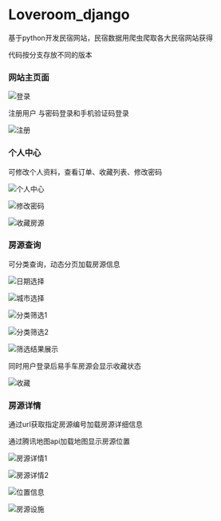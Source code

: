 

# Loveroom_django

基于python开发民宿网站，民宿数据用爬虫爬取各大民宿网站获得

代码按分支存放不同的版本



### 网站主页面

![登录](F:\Loveroom_django\Loveroom_django\img\登录-1567066790088.png)





注册用户  与密码登录和手机验证码登录

![注册](F:\Loveroom_django\Loveroom_django\img\注册.png)



### 个人中心

可修改个人资料，查看订单、收藏列表、修改密码



![个人中心](F:\Loveroom_django\Loveroom_django\img\个人中心.png)



![修改密码](F:\Loveroom_django\Loveroom_django\img\修改密码.png)

![收藏房源](F:\Loveroom_django\Loveroom_django\img\收藏房源.png)



### 房源查询

可分类查询，动态分页加载房源信息

![日期选择](F:\Loveroom_django\Loveroom_django\img\日期选择.png)

![城市选择](F:\Loveroom_django\Loveroom_django\img\城市选择.png)

![分类筛选1](F:\Loveroom_django\Loveroom_django\img\分类筛选1.png)

![分类筛选2](F:\Loveroom_django\Loveroom_django\img\分类筛选2.png)

![筛选结果展示](F:\Loveroom_django\Loveroom_django\img\筛选结果展示.png)

同时用户登录后易手车房源会显示收藏状态

![收藏](F:\Loveroom_django\Loveroom_django\img\收藏.png)



### 房源详情

通过url获取指定房源编号加载房源详细信息

通过腾讯地图api加载地图显示房源位置

![房源详情1](F:\Loveroom_django\Loveroom_django\img\房源详情1.png)

![房源详情2](F:\Loveroom_django\Loveroom_django\img\房源详情2.png)

![位置信息](F:\Loveroom_django\Loveroom_django\img\位置信息.png)

![房源设施](F:\Loveroom_django\Loveroom_django\img\房源设施.png)